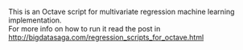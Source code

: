 This is an Octave script for multivariate regression machine learning implementation. 
<br>
For more info on how to run it read the post in 
<a href="http://bigdatasaga.com/regression_scripts_for_octave.html">http://bigdatasaga.com/regression_scripts_for_octave.html</a>